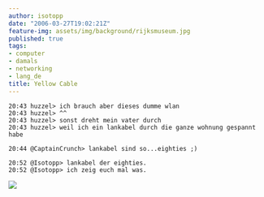 ```yaml
---
author: isotopp
date: "2006-03-27T19:02:21Z"
feature-img: assets/img/background/rijksmuseum.jpg
published: true
tags:
- computer
- damals
- networking
- lang_de
title: Yellow Cable
---
```


    20:43 huzzel> ich brauch aber dieses dumme wlan
    20:43 huzzel> ^^
    20:43 huzzel> sonst dreht mein vater durch
    20:43 huzzel> weil ich ein lankabel durch die ganze wohnung gespannt habe
    
    20:44 @CaptainCrunch> lankabel sind so...eighties ;)
    
    20:52 @Isotopp> lankabel der eighties.
    20:52 @Isotopp> ich zeig euch mal was.

![](/uploads/yellow_cable.jpg)
